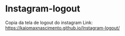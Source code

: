 # Instagram-logout
Copia da tela de logout do instagram
Link: https://kaiomaxnascimento.github.io/Instagram-logout/
